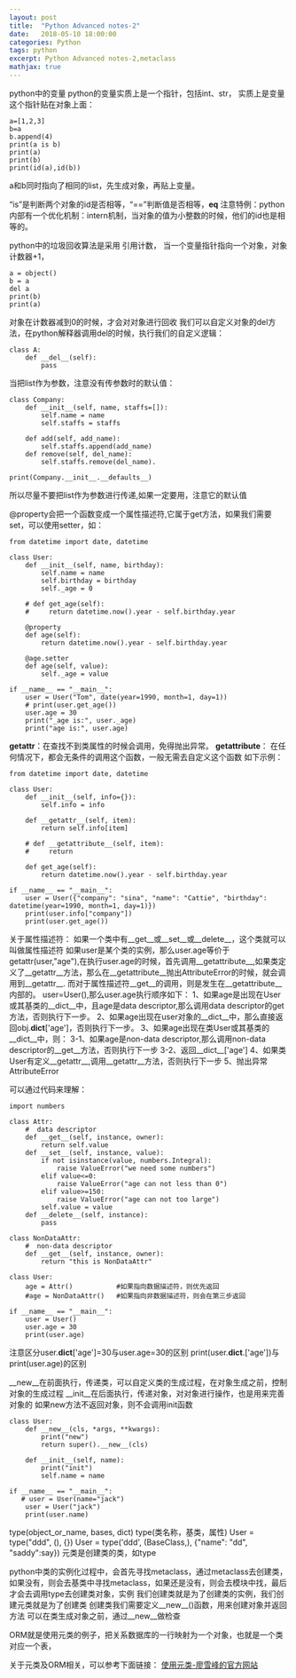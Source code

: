 ```yaml
---
layout: post
title:  "Python Advanced notes-2"
date:   2018-05-10 18:00:00
categories: Python
tags: python
excerpt: Python Advanced notes-2,metaclass
mathjax: true
---
```



python中的变量
python的变量实质上是一个指针，包括int、str，
实质上是变量这个指针贴在对象上面：
```
a=[1,2,3]
b=a
b.append(4)
print(a is b)
print(a)
print(b)
print(id(a),id(b))
```
a和b同时指向了相同的list，先生成对象，再贴上变量。

“is”是判断两个对象的id是否相等，“==”判断值是否相等，__eq__
注意特例：python内部有一个优化机制：intern机制，当对象的值为小整数的时候，他们的id也是相等的。

python中的垃圾回收算法是采用 引用计数，
当一个变量指针指向一个对象，对象计数器+1，
```
a = object()
b = a
del a
print(b)
print(a)
```
对象在计数器减到0的时候，才会对对象进行回收
我们可以自定义对象的del方法，在python解释器调用del的时候，执行我们的自定义逻辑：
```
class A:
    def __del__(self):
        pass
```
当把list作为参数，注意没有传参数时的默认值：
```
class Company:
    def __init__(self, name, staffs=[]):
        self.name = name
        self.staffs = staffs

    def add(self, add_name):
        self.staffs.append(add_name)
    def remove(self, del_name):
        self.staffs.remove(del_name).

print(Company.__init__.__defaults__)
```
所以尽量不要把list作为参数进行传递,如果一定要用，注意它的默认值

@property会把一个函数变成一个属性描述符,它属于get方法，如果我们需要set，可以使用setter，如：
```
from datetime import date, datetime

class User:
    def __init__(self, name, birthday):
        self.name = name
        self.birthday = birthday
        self._age = 0

    # def get_age(self):
    #     return datetime.now().year - self.birthday.year

    @property
    def age(self):
        return datetime.now().year - self.birthday.year

    @age.setter
    def age(self, value):
        self._age = value

if __name__ == "__main__":
    user = User("Tom", date(year=1990, month=1, day=1))
    # print(user.get_age())
    user.age = 30
    print("_age is:", user._age)
    print("age is:", user.age)
```

__getattr__：在查找不到类属性的时候会调用，免得抛出异常。
__getattribute__：
在任何情况下，都会无条件的调用这个函数，一般无需去自定义这个函数
如下示例：
```
from datetime import date, datetime

class User:
    def __init__(self, info={}):
        self.info = info

    def __getattr__(self, item):
        return self.info[item]

    # def __getattribute__(self, item):
    #     return

    def get_age(self):
        return datetime.now().year - self.birthday.year

if __name__ == "__main__":
    user = User({"company": "sina", "name": "Cattie", "birthday": datetime(year=1990, month=1, day=1)})
    print(user.info["company"])
    print(user.get_age())
```

关于属性描述符：
如果一个类中有__get__或__set__或__delete__，这个类就可以叫做属性描述符
如果user是某个类的实例，那么user.age等价于getattr(user,"age"),在执行user.age的时候，首先调用__getattribute__,如果类定义了__getattr__方法，那么在__getattribute__抛出AttributeError的时候，就会调用到__getattr__.
而对于属性描述符__get__的调用，则是发生在__getattribute__内部的。
user=User(),那么user.age执行顺序如下：
1、如果age是出现在User或其基类的__dict__中，且age是data descriptor,那么调用data descriptor的get方法，否则执行下一步。
2、如果age出现在user对象的__dict__中，那么直接返回obj.__dict__['age']，否则执行下一步。
3、如果age出现在类User或其基类的__dict__中，则：
   3-1、如果age是non-data descriptor,那么调用non-data descriptor的__get__方法，否则执行下一步
   3-2、返回__dict__['age']
4、如果类User有定义__getattr__,调用__getattr__方法，否则执行下一步
5、抛出异常AttributeError

可以通过代码来理解：
```
import numbers

class Attr:
    #  data descriptor
    def __get__(self, instance, owner):
        return self.value
    def __set__(self, instance, value):
        if not isinstance(value, numbers.Integral):
            raise ValueError("we need some numbers")
        elif value<=0:
            raise ValueError("age can not less than 0")
        elif value>=150:
            raise ValueError("age can not too large")
        self.value = value
    def __delete__(self, instance):
        pass

class NonDataAttr:
    #  non-data descriptor
    def __get__(self, instance, owner):
        return "this is NonDataAttr"

class User:
    age = Attr()           #如果指向数据描述符，则优先返回
    #age = NonDataAttr()   #如果指向非数据描述符，则会在第三步返回

if __name__ == "__main__":
    user = User()
    user.age = 30
    print(user.age)
```

注意区分user.__dict__['age']=30与user.age=30的区别
print(user.__dict__.['age'])与print(user.age)的区别

__new__在前面执行，传递类，可以自定义类的生成过程，在对象生成之前，控制对象的生成过程
__init__在后面执行，传递对象，对对象进行操作，也是用来完善对象的
如果new方法不返回对象，则不会调用init函数
```
class User:
    def __new__(cls, *args, **kwargs):
        print("new")
        return super().__new__(cls)

    def __init__(self, name):
        print("init")
        self.name = name

if __name__ == "__main__":
   # user = User(name="jack")
    user = User("jack")
    print(user.name)
```

type(object_or_name, bases, dict)
type(类名称，基类，属性)
User = type("ddd", (), {})
User = type('ddd', (BaseClass,), {"name": "dd", "saddy":say})
元类是创建类的类，如type

python中类的实例化过程中，会首先寻找metaclass，通过metaclass去创建类，如果没有，则会去基类中寻找metaclass，如果还是没有，则会去模块中找，最后才会去调用type去创建类对象，实例
我们创建类就是为了创建类的实例，我们创建元类就是为了创建类
创建类我们需要定义__new__()函数，用来创建对象并返回方法
可以在类生成对象之前，通过__new__做检查

ORM就是使用元类的例子，把关系数据库的一行映射为一个对象，也就是一个类对应一个表，

关于元类及ORM相关，可以参考下面链接：
[使用元类-廖雪峰的官方网站](https://www.liaoxuefeng.com/wiki/0014316089557264a6b348958f449949df42a6d3a2e542c000/0014319106919344c4ef8b1e04c48778bb45796e0335839000)